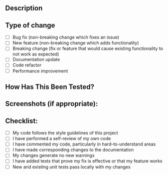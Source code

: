 <!--
Thank you for contributing to Flexible Calendar UI!
Please fill out the information below to help us review your PR faster.
-->

## Description

<!--
Please include a summary of the change and which issue is fixed or feature is added.
Include relevant motivation and context.
-->

## Type of change

- [ ] Bug fix (non-breaking change which fixes an issue)
- [ ] New feature (non-breaking change which adds functionality)
- [ ] Breaking change (fix or feature that would cause existing functionality to not work as expected)
- [ ] Documentation update
- [ ] Code refactor
- [ ] Performance improvement

## How Has This Been Tested?

<!--
Please describe the tests that you ran to verify your changes.
Provide instructions so we can reproduce.
-->

## Screenshots (if appropriate):

## Checklist:

- [ ] My code follows the style guidelines of this project
- [ ] I have performed a self-review of my own code
- [ ] I have commented my code, particularly in hard-to-understand areas
- [ ] I have made corresponding changes to the documentation
- [ ] My changes generate no new warnings
- [ ] I have added tests that prove my fix is effective or that my feature works
- [ ] New and existing unit tests pass locally with my changes
